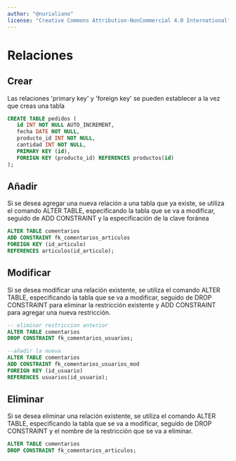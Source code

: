 ```yaml
---
author: "@nurialiano"
license: "Creative Commons Attribution-NonCommercial 4.0 International"
---
```


# Relaciones

## Crear

Las relaciones 'primary key' y 'foreign key' se pueden establecer a la vez que creas una tabla

~~~sql
CREATE TABLE pedidos (
   id INT NOT NULL AUTO_INCREMENT,
   fecha DATE NOT NULL,
   producto_id INT NOT NULL,
   cantidad INT NOT NULL,
   PRIMARY KEY (id),
   FOREIGN KEY (producto_id) REFERENCES productos(id)
);
~~~

## Añadir

Si se desea agregar una nueva relación a una tabla que ya existe, se utiliza el comando ALTER TABLE, especificando la tabla que se va a modificar, seguido de ADD CONSTRAINT y la especificación de la clave foránea

~~~sql
ALTER TABLE comentarios
ADD CONSTRAINT fk_comentarios_articulos
FOREIGN KEY (id_articulo)
REFERENCES articulos(id_articulo);
~~~

## Modificar

Si se desea modificar una relación existente, se utiliza el comando ALTER TABLE, especificando la tabla que se va a modificar, seguido de DROP CONSTRAINT para eliminar la restricción existente y ADD CONSTRAINT para agregar una nueva restricción.

~~~sql
-- eliminar restriccion anterior
ALTER TABLE comentarios
DROP CONSTRAINT fk_comentarios_usuarios;

--añadir la nueva
ALTER TABLE comentarios
ADD CONSTRAINT fk_comentarios_usuarios_mod
FOREIGN KEY (id_usuario)
REFERENCES usuarios(id_usuario);
~~~

## Eliminar

Si se desea eliminar una relación existente, se utiliza el comando ALTER TABLE, especificando la tabla que se va a modificar, seguido de DROP CONSTRAINT y el nombre de la restricción que se va a eliminar.

~~~sql
ALTER TABLE comentarios
DROP CONSTRAINT fk_comentarios_articulos;
~~~
